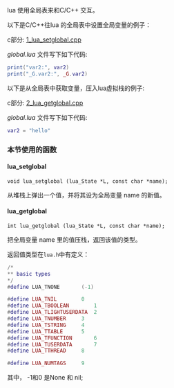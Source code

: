 

lua 使用全局表来和C/C++ 交互。

以下是C/C++往lua 的全局表中设置全局变量的例子：

c部分: <a href="1_lua_setglobal.cpp">1_lua_setglobal.cpp</a>

*global.lua* 文件写下如下代码: 
```lua
print("var2:", var2)
print("_G.var2:", _G.var2)
```

以下是从全局表中获取变量，压入lua虚拟栈的例子:

c部分: <a href="2_lua_getglobal.cpp">2_lua_getglobal.cpp</a>

*global.lua* 文件写下如下代码: 
```lua
var2 = "hello"
```

### 本节使用的函数

#### lua_setglobal

`void lua_setglobal (lua_State *L, const char *name);`

从堆栈上弹出一个值，并将其设为全局变量 name 的新值。


#### lua_getglobal

`int lua_getglobal (lua_State *L, const char *name);`

把全局变量 name 里的值压栈，返回该值的类型。

返回值类型在`lua.h`中有定义：

```lua
/*
** basic types
*/
#define LUA_TNONE		(-1)

#define LUA_TNIL		0
#define LUA_TBOOLEAN		1
#define LUA_TLIGHTUSERDATA	2
#define LUA_TNUMBER		3
#define LUA_TSTRING		4
#define LUA_TTABLE		5
#define LUA_TFUNCTION		6
#define LUA_TUSERDATA		7
#define LUA_TTHREAD		8

#define LUA_NUMTAGS		9
```
其中， -1和0 是None 和 nil;